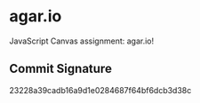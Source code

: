 # agar.io
JavaScript Canvas assignment: agar.io!

## Commit Signature
23228a39cadb16a9d1e0284687f64bf6dcb3d38c

